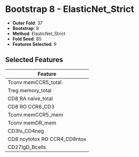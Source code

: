 # Bootstrap 8 - ElasticNet_Strict

- **Outer Fold**: 37
- **Bootstrap**: 8
- **Method**: ElasticNet_Strict
- **Fold Seed**: 85
- **Features Selected**: 9

## Selected Features

| Feature |
|---------|
| Tconv memCCR5_total |
| Treg memory_total |
| CD8 RA naive_total |
| CD8 RO CCR6_CD3 |
| Tconv memCCR5_mem |
| Tconv memDR_mem |
| CD3hi_CD4neg |
| CD8 ncytotox RO CCR4_CD8ntox |
| CD27IgD_Bcells |
